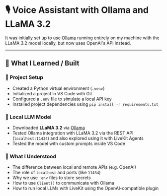 # 🎙️ Voice Assistant with Ollama and LLaMA 3.2

It was initially set up to use [Ollama](https://ollama.com/) running entirely on my machine with the LLaMA 3.2 model locally, but now uses OpenAI's API instead.

---

## 🚀 What I Learned / Built

### 🔧 Project Setup
- Created a Python virtual environment (`.venv`)
- Initialized a project in VS Code with Git
- Configured a `.env` file to simulate a local API key
- Installed project dependencies using `pip install -r requirements.txt`

### 🧠 Local LLM Model
- Downloaded **LLaMA 3.2** via [Ollama](https://ollama.com/library/llama3.2)
- Tested Ollama integration with LLaMA 3.2 via the REST API (`localhost:11434`) and also explored using it with LiveKit Agents
- Tested the model with custom prompts inside VS Code

### 🧪 What I Understood
- The difference between local and remote APIs (e.g. OpenAI)
- The role of `localhost` and ports (like `11434`)
- Why we use `.env` files to store secrets
- How to use `Client()` to communicate with Ollama
- How to run local LLMs with LiveKit using the OpenAI-compatible plugin
